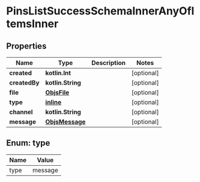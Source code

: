 
# PinsListSuccessSchemaInnerAnyOfItemsInner

## Properties
Name | Type | Description | Notes
------------ | ------------- | ------------- | -------------
**created** | **kotlin.Int** |  |  [optional]
**createdBy** | **kotlin.String** |  |  [optional]
**file** | [**ObjsFile**](ObjsFile.md) |  |  [optional]
**type** | [**inline**](#Type) |  |  [optional]
**channel** | **kotlin.String** |  |  [optional]
**message** | [**ObjsMessage**](ObjsMessage.md) |  |  [optional]


<a name="Type"></a>
## Enum: type
Name | Value
---- | -----
type | message



